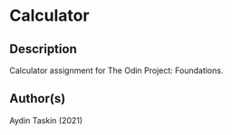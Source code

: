 # Calculator

## Description

Calculator assignment for The Odin Project: Foundations.

## Author(s)

Aydin Taskin (2021)
